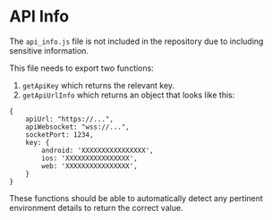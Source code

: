 # API Info

The `api_info.js` file is not included in the repository due to including sensitive information.

This file needs to export two functions:
1. `getApiKey` which returns the relevant key.
2. `getApiUrlInfo` which returns an object that looks like this:  
```
{
    apiUrl: "https://...",
    apiWebsocket: "wss://...",
    socketPort: 1234,
    key: {
        android: 'XXXXXXXXXXXXXXXX',
        ios: 'XXXXXXXXXXXXXXXX',
        web: 'XXXXXXXXXXXXXXXX',
    }
}
```

These functions should be able to automatically detect any pertinent environment details to return the correct value.